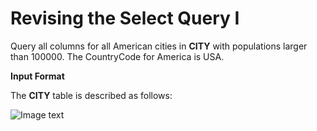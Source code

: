 # Revising the Select Query I

Query all columns for all American cities in **CITY** with populations larger than 100000. The CountryCode for America is USA.

**Input Format**

The **CITY** table is described as follows:

![Image text](https://s3.amazonaws.com/hr-challenge-images/8137/1449729804-f21d187d0f-CITY.jpg)



